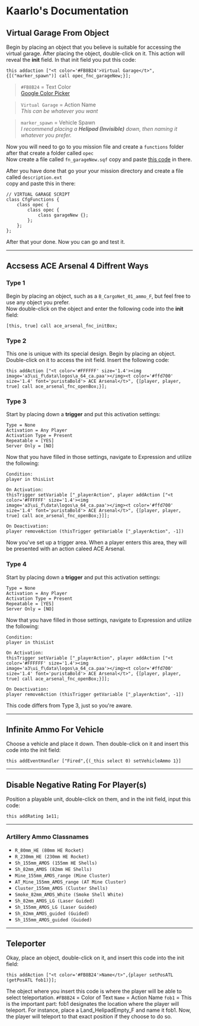 # Kaarlo's Documentation

## Virtual Garage From Object  
Begin by placing an object that you believe is suitable for accessing the virtual garage.
After placing the object, double-click on it. This action will reveal the **init** field.
In that init field you put this code: 
```
this addaction ["<t color='#FB8B24'>Virtual Garage</t>", {[("marker_spawn")] call opec_fnc_garageNew;}];
```
> `#FB8B24` = Text Color  
> [Google Color Picker](https://g.co/kgs/Xzkhsht)

> `Virtual Garage` = Action Name  
> *This can be whatever you want*

> `marker_spawn` = Vehicle Spawn  
> *I recommend placing a **Helipad (Invisible)** down, then naming it whatever you prefer.*

Now you will need to go to you mission file and create a `functions` folder after that create a folder called `opec`  
Now create a file called `fn_garageNew.sqf` copy and paste [this code](https://github.com/JustKaarlo/Documentation/blob/e7f9ab84dcf14b6a9c6b790445ec2429ecf26e67/Virtual%20Garage/functions/opec/fn_garageNew.sqf) in there.  

After you have done that go your your mission directory and create a file called `description.ext`  
copy and paste this in there:
```sqf
// VIRTUAL GARAGE SCRIPT
class CfgFunctions {
	class opec {
		class opec {
			class garageNew {};
		};
	};
};
```
After that your done. Now you can go and test it.

---

## Accsess ACE Arsenal 4 Diffrent Ways
### Type 1
Begin by placing an object, such as a `B_CargoNet_01_ammo_F`, but feel free to use any object you prefer.  
Now double-click on the object and enter the following code into the **init** field:
```
[this, true] call ace_arsenal_fnc_initBox;
```

### Type 2
This one is unique with its special design. Begin by placing an object. Double-click on it to access the init field. Insert the following code:
```
this addAction ["<t color='#FFFFFF' size='1.4'><img image='a3\ui_f\data\logos\a_64_ca.paa'></img><t color='#ffd700' size='1.4' font='puristaBold'> ACE Arsenal</t>", {[player, player, true] call ace_arsenal_fnc_openBox;}];
```


### Type 3
Start by placing down a **trigger** and put this activation settings:
```
Type = None
Activation = Any Player
Activation Type = Present
Repeatable = [YES]
Server Only = [NO]
```
Now that you have filled in those settings, navigate to Expression and utilize the following:
```
Condition: 
player in thisList

On Activation:
thisTrigger setVariable ["_playerAction", player addAction ["<t color='#FFFFFF' size='1.4'><img image='a3\ui_f\data\logos\a_64_ca.paa'></img><t color='#ffd700' size='1.4' font='puristaBold'> ACE Arsenal</t>", {[player, player, true] call ace_arsenal_fnc_openBox;}]];

On Deactivation: 
player removeAction (thisTrigger getVariable ["_playerAction", -1])
```
Now you've set up a trigger area. When a player enters this area, they will be presented with an action caleed ACE Arsenal.


### Type 4
Start by placing down a **trigger** and put this activation settings:
```
Type = None
Activation = Any Player
Activation Type = Present
Repeatable = [YES]
Server Only = [NO]
```
Now that you have filled in those settings, navigate to Expression and utilize the following:
```
Condition: 
player in thisList

On Activation:
thisTrigger setVariable ["_playerAction", player addAction ["<t color='#FFFFFF' size='1.4'><img image='a3\ui_f\data\logos\a_64_ca.paa'></img><t color='#ffd700' size='1.4' font='puristaBold'> ACE Arsenal</t>", {[player, player, true] call ace_arsenal_fnc_openBox;}]];

On Deactivation: 
player removeAction (thisTrigger getVariable ["_playerAction", -1])
```
This code differs from Type 3, just so you're aware.

---

## Infinite Ammo For Vehicle
Choose a vehicle and place it down. Then double-click on it and insert this code into the init field:
```
this addEventHandler ["Fired",{(_this select 0) setVehicleAmmo 1}]
```

---

## Disable Negative Rating For Player(s)
Position a playable unit, double-click on them, and in the init field, input this code:
```
this addRating 1e11;
```

---

### Artillery Ammo Classnames
- `R_80mm_HE (80mm HE Rocket)`
- `R_230mm_HE (230mm HE Rocket)`
- `Sh_155mm_AMOS (155mm HE Shells)`
- `Sh_82mm_AMOS (82mm HE Shells)`
- `Mine_155mm_AMOS_range (Mine Cluster)`
- `AT_Mine_155mm_AMOS_range (AT Mine Cluster)`
- `Cluster_155mm_AMOS (Cluster Shells)`
- `Smoke_82mm_AMOS_White (Smoke Shell White)`
- `Sh_82mm_AMOS_LG (Laser Guided)`
- `Sh_155mm_AMOS_LG (Laser Guided)`
- `Sh_82mm_AMOS_guided (Guided)`
- `Sh_155mm_AMOS_guided (Guided)`

---

## Teleporter
Okay, place an object, double-click on it, and insert this code into the init field:
```
this addAction ["<t color='#FB8B24'>Name</t>",{player setPosATL (getPosATL fob1)}];
```
The object where you insert this code is where the player will be able to select teleportation.
`#FB8B24` = Color of Text
`Name` = Action Name
`fob1` = This is the important part: fob1 designates the location where the player will teleport. For instance, place a Land_HelipadEmpty_F and name it fob1. Now, the player will teleport to that exact position if they choose to do so.
